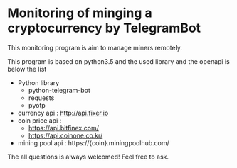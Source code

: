 # Monitoring of minging a cryptocurrency by TelegramBot
This monitoring program is aim to manage miners remotely.

This program is based on python3.5 and the used library and the openapi is below the list
- Python library
    - python-telegram-bot
    - requests
    - pyotp
- currency api : http://api.fixer.io
- coin price api :
    - https://api.bitfinex.com/
    - https://api.coinone.co.kr/
- mining pool api : https://{coin}.miningpoolhub.com/

The all questions is always welcomed!
Feel free to ask.
